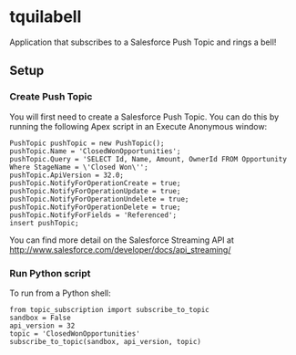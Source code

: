 # tquilabell
Application that subscribes to a Salesforce Push Topic and rings a bell!

## Setup

### Create Push Topic

You will first need to create a Salesforce Push Topic. You can do this by running the following Apex script in an Execute Anonymous window:
    
    PushTopic pushTopic = new PushTopic();
    pushTopic.Name = 'ClosedWonOpportunities';
    pushTopic.Query = 'SELECT Id, Name, Amount, OwnerId FROM Opportunity Where StageName = \'Closed Won\'';
    pushTopic.ApiVersion = 32.0;
    pushTopic.NotifyForOperationCreate = true;
    pushTopic.NotifyForOperationUpdate = true;
    pushTopic.NotifyForOperationUndelete = true;
    pushTopic.NotifyForOperationDelete = true;
    pushTopic.NotifyForFields = 'Referenced';
    insert pushTopic;
    
You can find more detail on the Salesforce Streaming API at http://www.salesforce.com/developer/docs/api_streaming/

### Run Python script

To run from a Python shell:

    from topic_subscription import subscribe_to_topic
    sandbox = False
    api_version = 32
    topic = 'ClosedWonOpportunities'
    subscribe_to_topic(sandbox, api_version, topic)

